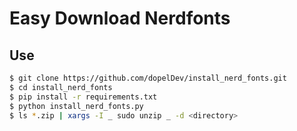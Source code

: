 # Easy Download Nerdfonts 

## Use
```bash
$ git clone https://github.com/dopelDev/install_nerd_fonts.git
$ cd install_nerd_fonts
$ pip install -r requirements.txt
$ python install_nerd_fonts.py
$ ls *.zip | xargs -I _ sudo unzip _ -d <directory>
```
